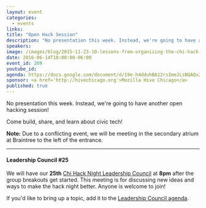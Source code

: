 ```yaml
---
layout: event
categories: 
  - events
links:
title: "Open Hack Session"
description: "No presentation this week. Instead, we're going to have another open hacking session! Come build, share, and learn about civic tech!"
speakers:
image: /images/blog/2015-11-23-10-lessons-from-organizing-the-chi-hack-night/img8.jpg
date: 2016-06-14T18:00:00-06:00
event_id: 209
youtube_id: 
agenda: https://docs.google.com/document/d/19e-h4dduhBA12rsImeJLsNQAQv2npHHcruBS1b49WrY/edit#
sponsor: <a href='http://hivechicago.org'>Mozilla Hive Chicago</a>
published: true
---
```


No presentation this week. Instead, we're going to have another open hacking session!

Come build, share, and learn about civic tech!

**Note:** Due to a conflicting event, we will be meeting in the secondary atrium at Braintree to the left of the entrance.

---

#### Leadership Council #25

We will have our **25th** [Chi Hack Night Leadership Council](http://chihacknight.org/leadership-council.html) at **8pm** after the group breakouts get started. This meeting is for discussing new ideas and ways to make the hack night better. Anyone is welcome to join! 

If you'd like to bring up a topic, add it to the [Leadership Council agenda](https://docs.google.com/document/d/1LBksgZetvb9tlswuKgOqQ3feQe44xCCeb7uFv-wWRCg/edit).